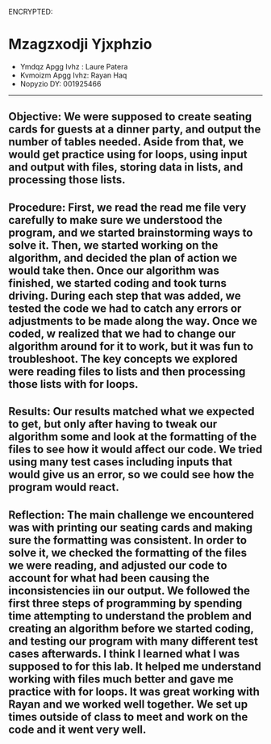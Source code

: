 ENCRYPTED:
# Mzagzxodji Yjxphzio

* Ymdqz Apgg Ivhz  : Laure Patera
* Kvmoizm Apgg Ivhz: Rayan Haq
* Nopyzio DY: 001925466
---------------
**Objective:**
We were supposed to create seating cards for guests at a dinner party, and output the number of tables needed. Aside from that, we would get practice using for loops, using input and output with files, storing data in lists, and processing those lists.
---------------
**Procedure:**
First, we read the read me file very carefully to make sure we understood the program, and we started brainstorming ways to solve it. Then, we started working on the algorithm, and decided the plan of action we would take then. Once our algorithm was finished, we started coding and took turns driving. During each step that was added, we tested the code we had to catch any errors or adjustments to be made along the way. Once we coded, w realized that we had to change our algorithm around for it to work, but it was fun to troubleshoot. The key concepts we explored were reading files to lists and then processing those lists with for loops.
--------------
**Results:**
Our results matched what we expected to get, but only after having to tweak our algorithm some and look at the formatting of the files to see how it would affect our code. We tried using many test cases including inputs that would give us an error, so we could see how the program would react.
-------------
**Reflection:**
The main challenge we encountered was with printing our seating cards and making sure the formatting was consistent. In order to solve it, we checked the formatting of the files we were reading, and adjusted our code to account for what had been causing the inconsistencies iin our output. We followed the first three steps of programming by spending time attempting to understand the problem and creating an algorithm before we started coding, and testing our program with many different test cases afterwards. I think I learned what I was supposed to for this lab. It helped me understand working with files much better and gave me practice with for loops. It was great working with Rayan and we worked well together. We set up times outside of class to meet and work on the code and it went very well.
----------------



